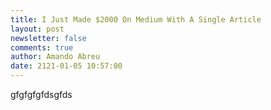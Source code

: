 ```yaml
---
title: I Just Made $2000 On Medium With A Single Article
layout: post
newsletter: false
comments: true
author: Amando Abreu
date: 2121-01-05 10:57:00
---
```

gfgfgfgfdsgfds
